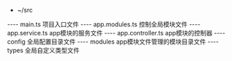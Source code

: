 - ~/src

---- main.ts    项目入口文件
---- app.modules.ts 控制全局模块文件
---- app.service.ts app模块的服务文件
---- app.controller.ts  app模块的控制器
---- config 全局配置目录文件
---- modules app模块文件管理的模块目录文件
---- types 全局自定义类型文件